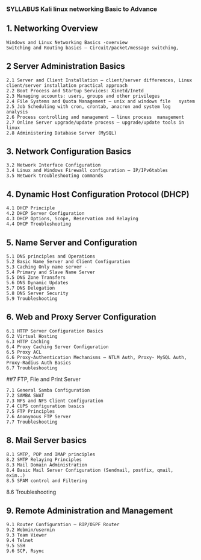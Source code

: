 
### SYLLABUS Kali linux networking Basic to Advance


## 1. Networking Overview

	Windows and Linux Networking Basics -overview
	Switching and Routing basics – Circuit/packet/message switching,

## 2 Server Administration Basics

	2.1 Server and Client Installation – client/server differences, Linux
	client/server installation practical approach
	2.2 Boot Process and Startup Services: Xinetd/Inetd 
	2.3 Managing accounts: users, groups and other privileges
	2.4 File Systems and Quota Management – unix and windows file 	system
	2.5 Job Scheduling with cron, crontab, anacron and system log 	analysis
	2.6 Process controlling and management – linux process 	management
	2.7 Online Server upgrade/update process – upgrade/update tools in 	linux
	2.8 Administering Database Server (MySQL)


## 3. Network Configuration Basics

	3.2 Network Interface Configuration
	3.4 Linux and Windows Firewall configuration – IP/IPv6tables
	3.5 Network troubleshooting commands

## 4. Dynamic Host Configuration Protocol (DHCP)

	4.1 DHCP Principle
	4.2 DHCP Server Configuration
	4.3 DHCP Options, Scope, Reservation and Relaying
	4.4 DHCP Troubleshooting

## 5. Name Server and Configuration

	5.1 DNS principles and Operations
	5.2 Basic Name Server and Client Configuration
	5.3 Caching Only name server -
	5.4 Primary and Slave Name Server
	5.5 DNS Zone Transfers
	5.6 DNS Dynamic Updates
	5.7 DNS Delegation
	5.8 DNS Server Security
	5.9 Troubleshooting


## 6. Web and Proxy Server Configuration

	6.1 HTTP Server Configuration Basics
	6.2 Virtual Hosting
	6.3 HTTP Caching
	6.4 Proxy Caching Server Configuration
	6.5 Proxy ACL
	6.6 Proxy-Authentication Mechanisms – NTLM Auth, Proxy-	MySQL Auth, Proxy-Radius Auth Basics
	6.7 Troubleshooting

##7 FTP, File and Print Server

	7.1 General Samba Configuration
	7.2 SAMBA SWAT
	7.3 NFS and NFS Client Configuration
	7.4 CUPS configuration basics
	7.5 FTP Principles
	7.6 Anonymous FTP Server
	7.7 Troubleshooting


## 8. Mail Server basics

	8.1 SMTP, POP and IMAP principles
	8.2 SMTP Relaying Principles
	8.3 Mail Domain Administration
	8.4 Basic Mail Server Configuration (Sendmail, postfix, qmail, 	exim..)
	8.5 SPAM control and Filtering
8.6 Troubleshooting


## 9. Remote Administration and Management

	9.1 Router Configuration – RIP/OSPF Router
	9.2 Webmin/usermin
	9.3 Team Viewer
	9.4 Telnet
	9.5 SSH
	9.6 SCP, Rsync
